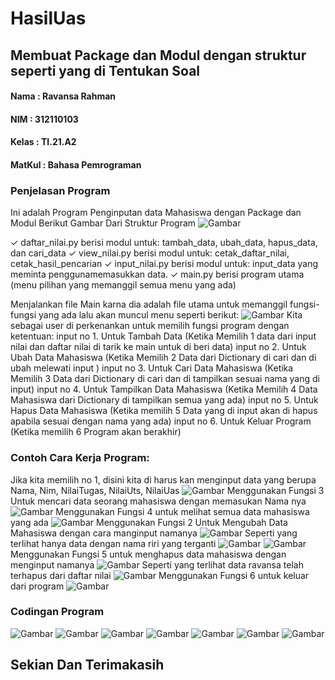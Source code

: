 # HasilUas
## Membuat Package dan Modul dengan struktur seperti yang di Tentukan Soal
#### Nama : Ravansa Rahman
#### NIM : 312110103
#### Kelas : TI.21.A2
#### MatKul : Bahasa Pemrograman

### Penjelasan Program
Ini adalah Program Penginputan data Mahasiswa dengan Package dan Modul
Berikut Gambar Dari Struktur Program
![Gambar](Foto/ss1.png)


✓ daftar_nilai.py berisi modul untuk:
tambah_data, ubah_data, hapus_data, dan cari_data
✓ view_nilai.py berisi modul untuk:
cetak_daftar_nilai, cetak_hasil_pencarian
✓ input_nilai.py berisi modul untuk:
input_data yang meminta penggunamemasukkan data.
✓ main.py berisi program utama (menu pilihan yang memanggil semua menu yang ada)

Menjalankan file Main karna dia adalah file utama untuk memanggil fungsi-fungsi yang ada lalu akan muncul menu seperti berikut:
![Gambar](Foto/ss2.png)
Kita sebagai user di perkenankan untuk memilih fungsi program dengan ketentuan:
input no 1. Untuk Tambah Data (Ketika Memilih 1 data dari input nilai dan daftar nilai di tarik ke main untuk di beri data)
input no 2. Untuk Ubah Data Mahasiswa (Ketika Memilih 2 Data dari Dictionary di cari dan di ubah melewati input )
input no 3. Untuk Cari Data Mahasiswa (Ketika Memilih 3 Data dari Dictionary di cari dan di tampilkan sesuai nama yang di input)
input no 4. Untuk Tampilkan Data Mahasiswa (Ketika Memilih 4 Data Mahasiswa dari Dictionary di tampilkan semua yang ada)
input no 5. Untuk Hapus Data Mahasiswa (Ketika memilih 5 Data yang di input akan di hapus apabila sesuai dengan nama yang ada)
input no 6. Untuk Keluar Program (Ketika memilih 6 Program akan berakhir)
### Contoh Cara Kerja Program:
Jika kita memilih no 1, disini kita di harus kan menginput data yang berupa Nama, Nim, NilaiTugas, NilaiUts, NilaiUas
![Gambar](Foto/ss3.png)
Menggunakan Fungsi 3 Untuk mencari data seorang mahasiswa dengan memasukan Nama nya
![Gambar](Foto/ss4.png)
Menggunakan Fungsi 4 untuk melihat semua data mahasiswa yang ada
![Gambar](Foto/ss5.png)
Menggunakan Fungsi 2 Untuk Mengubah Data Mahasiswa dengan cara manginput namanya
![Gambar](Foto/ss6.png)
Seperti yang terlihat hanya data dengan nama riri yang terganti
![Gambar](Foto/ss7.png)
![Gambar](Foto/ss8.png)
Menggunakan Fungsi 5 untuk menghapus data mahasiswa dengan menginput namanya
![Gambar](Foto/ss9.png)
Seperti yang terlihat data ravansa telah terhapus dari daftar nilai
![Gambar](Foto/ss10.png)
Menggunakan Fungsi 6 untuk keluar dari program
![Gambar](Foto/ss11.png)

### Codingan Program

![Gambar](Foto/c1.png)
![Gambar](Foto/c2.png)
![Gambar](Foto/c3.png)
![Gambar](Foto/c4.png)
![Gambar](Foto/c5.png)
![Gambar](Foto/c6.png)
![Gambar](Foto/c7.png)

## Sekian Dan Terimakasih